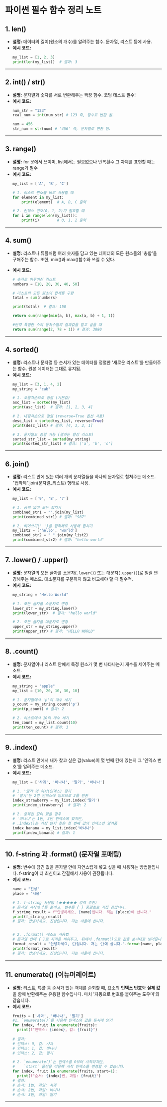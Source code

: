 # 파이썬 필수 함수 정리 노트

## 1. len()
- **설명:** 데이터의 길이(원소의 개수)를 알려주는 함수. 문자열, 리스트 등에 사용.
- **예시 코드:**
  ```python
  my_list = [1, 2, 3]
  print(len(my_list))  # 결과: 3
  ```

---

## 2. int() / str()
- **설명:** 문자열과 숫자를 서로 변환해주는 짝꿍 함수. 코딩 테스트 필수!
- **예시 코드:**
  ```python
  num_str = "123"
  real_num = int(num_str) # 123 즉, 정수로 변환 됨.

  num = 456
  str_num = str(num) # '456' 즉, 문자열로 변환 됨.
  ```

---

## 3. range()
- **설명:** for 문에서 쓰이며, list에서는 필요없으나 반복횟수 그 자체를 표현할 때는 range가 필수
- **예시 코드:**
  ```python
  my_list = ['A', 'B', 'C']

  # 1. 리스트 원소를 바로 사용할 때
  for element in my_list:
      print(element)  # A, B, C 출력

  # 2. 인덱스 번호(0, 1, 2)가 필요할 때
  for i in range(len(my_list)):
      print(i)        # 0, 1, 2 출력
  ```

---

## 4. sum()
- **설명:** 리스트나 튜플처럼 여러 숫자를 담고 있는 데이터의 모든 원소들의 '총합'을 구해주는 함수.
            또한, min()과 max()함수와 쓰일 수 있다.
- **예시 코드:**
  ```python
  # 숫자로 이루어진 리스트
  numbers = [10, 20, 30, 40, 50]

  # 리스트의 모든 원소의 합계를 구함
  total = sum(numbers)

  print(total)  # 결과: 150
  ```
  
  ```python
  return sum(range(min(a, b), max(a, b) + 1, 1))
  ```
  
  ```python
  #만약 특정한 수의 등차수열의 결과값을 알고 싶을 때
  return sum(range(2, 78 + 1)) # 결과: 3080 
  ```

---

## 4. sorted()
- **설명:** 리스트나 문자열 등 순서가 있는 데이터를 정렬한 '새로운 리스트'를 만들어주는 함수. 원본 데이터는 그대로 유지됨.
- **예시 코드:**
  ```python
  my_list = [3, 1, 4, 2]
  my_string = "cab"

  # 1. 오름차순으로 정렬 (기본값)
  asc_list = sorted(my_list)
  print(asc_list)  # 결과: [1, 2, 3, 4]

  # 2. 내림차순으로 정렬 (reverse=True 옵션 사용)
  desc_list = sorted(my_list, reverse=True)
  print(desc_list) # 결과: [4, 3, 2, 1]

  # 3. 문자열도 정렬 가능 (결과는 항상 리스트)
  sorted_str_list = sorted(my_string)
  print(sorted_str_list) # 결과: ['a', 'b', 'c']
  ```

---

## 6. join()
- **설명:** 리스트 안에 있는 여러 개의 문자열들을 하나의 문자열로 합쳐주는 메소드. "접착제".join(문자열_리스트) 형태로 사용.
- **예시 코드:**
  ```python
  my_list = ['9', '8', '7']

  # 1. 공백 없이 모두 합치기
  combined_str1 = "".join(my_list)
  print(combined_str1) # 결과: "987"

  # 2. 띄어쓰기(' ')를 접착제로 사용해 합치기
  my_list2 = ['hello', 'world']
  combined_str2 = " ".join(my_list2)
  print(combined_str2) # 결과: "hello world"
  ```

---

## 7. .lower() / .upper()
- **설명:** 문자열의 모든 글자를 소문자(`.lower()`) 또는 대문자(`.upper()`)로 일괄 변경해주는 메소드. 대소문자를 구분하지 않고 비교해야 할 때 필수적.
- **예시 코드:**
  ```python
  my_string = "Hello World"

  # 1. 모든 글자를 소문자로 변경
  lower_str = my_string.lower()
  print(lower_str)  # 결과: "hello world"

  # 2. 모든 글자를 대문자로 변경
  upper_str = my_string.upper()
  print(upper_str) # 결과: "HELLO WORLD"
  ```

---

## 8. .count()
- **설명:** 문자열이나 리스트 안에서 특정 원소가 몇 번 나타나는지 개수를 세어주는 메소드.
- **예시 코드:**
  ```python
  my_string = "apple"
  my_list = [10, 20, 10, 30, 10]

  # 1. 문자열에서 'p'의 개수 세기
  p_count = my_string.count('p')
  print(p_count) # 결과: 2

  # 2. 리스트에서 10의 개수 세기
  ten_count = my_list.count(10)
  print(ten_count) # 결과: 3
  ```

---

## 9. .index()
- **설명:** 리스트 안에서 내가 찾고 싶은 값(value)이 몇 번째 칸에 있는지 그 '인덱스 번호'를 알려주는 메소드.
- **예시 코드:**
  ```python
  my_list = ['사과', '바나나', '딸기', '바나나']

  # 1. '딸기'의 위치(인덱스) 찾기
  # '딸기'는 2번 인덱스에 있으므로 2를 반환
  index_strawberry = my_list.index('딸기')
  print(index_strawberry)  # 결과: 2

  # 2. 중복된 값이 있을 경우
  # '바나나'는 1번, 3번 인덱스에 있지만,
  # .index()는 가장 먼저 찾은 첫 번째 값의 인덱스만 알려줌
  index_banana = my_list.index('바나나')
  print(index_banana) # 결과: 1
  ```

---

## 10. f-string 과 .format() (문자열 포매팅)
- **설명:** 변수에 담긴 값을 문자열 안에 자연스럽게 넣고 싶을 때 사용하는 방법들입니다. f-string이 더 최신이고 간결해서 사용이 권장됩니다.
- **예시 코드:**
  ```python
  name = "진성"
  place = "서울"

  # 1. f-string 사용법 (★★★★★ 강력 추천)
  # 문자열 시작에 f를 붙이고, 변수를 { } 중괄호로 직접 감쌉니다.
  f_string_result = f"안녕하세요, {name}입니다. 저는 {place}에 삽니다."
  print(f_string_result)
  # 결과: 안녕하세요, 진성입니다. 저는 서울에 삽니다.


  # 2. .format() 메소드 사용법
  # 문자열 안에 { }로 자리를 비워두고, 뒤에서 .format()으로 값을 순서대로 넣어줍니다.
  format_result = "안녕하세요, {}입니다. 저는 {}에 삽니다.".format(name, place)
  print(format_result)
  # 결과: 안녕하세요, 진성입니다. 저는 서울에 삽니다.
  ```

---

## 11. enumerate() (이뉴머레이트)
- **설명:** 리스트, 튜플 등 순서가 있는 객체를 순회할 때, 요소의 **인덱스 번호**와 **실제 값**을 함께 반환해주는 유용한 함수입니다. 마치 '자동으로 번호를 붙여주는 도우미'와 같습니다.
- **예시 코드:**
  ```python
  fruits = ['사과', '바나나', '딸기']
  #1. `enumerate()`를 사용해 인덱스와 값을 동시에 얻기
  for index, fruit in enumerate(fruits):
    print(f"인덱스: {index}, 값: {fruit}")
    
  # 결과:
  # 인덱스: 0, 값: 사과
  # 인덱스: 1, 값: 바나나
  # 인덱스: 2, 값: 딸기

  # 2. `enumerate()`는 인덱스를 0부터 시작하지만,
  #    `start` 옵션을 이용해 시작 인덱스를 변경할 수 있습니다.
  for index, fruit in enumerate(fruits, start=1):
    print(f"순서: {index}번, 과일: {fruit}")
  # 결과:
  # 순서: 1번, 과일: 사과
  # 순서: 2번, 과일: 바나나
  # 순서: 3번, 과일: 딸기

---

